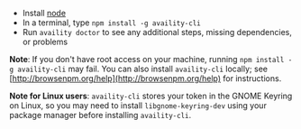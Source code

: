* Install [node](http://nodejs.org/download/)
* In a terminal, type `npm install -g availity-cli`
* Run `availity doctor` to see any additional steps, missing dependencies, or problems

**Note**: If you don't have root access on your machine, running `npm install -g availity-cli` may fail. You can also install `availity-cli` locally; see [http://browsenpm.org/help](http://browsenpm.org/help) for instructions.

**Note for Linux users**: `availity-cli` stores your token in the GNOME Keyring on Linux, so you may need to install `libgnome-keyring-dev` using your package manager before installing `availity-cli`.

